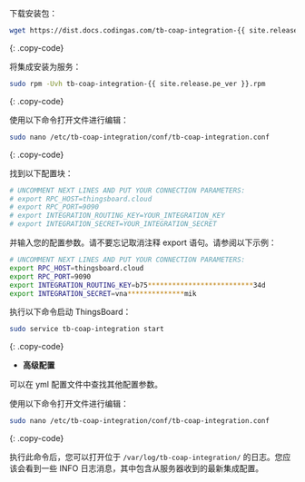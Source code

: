 下载安装包：

```bash
wget https://dist.docs.codingas.com/tb-coap-integration-{{ site.release.pe_ver }}.rpm
```
{: .copy-code}

将集成安装为服务：

```bash
sudo rpm -Uvh tb-coap-integration-{{ site.release.pe_ver }}.rpm
```
{: .copy-code}

使用以下命令打开文件进行编辑：

```bash 
sudo nano /etc/tb-coap-integration/conf/tb-coap-integration.conf
``` 
{: .copy-code}

找到以下配置块：

```bash
# UNCOMMENT NEXT LINES AND PUT YOUR CONNECTION PARAMETERS:
# export RPC_HOST=thingsboard.cloud
# export RPC_PORT=9090
# export INTEGRATION_ROUTING_KEY=YOUR_INTEGRATION_KEY
# export INTEGRATION_SECRET=YOUR_INTEGRATION_SECRET
```

并输入您的配置参数。请不要忘记取消注释 export 语句。请参阅以下示例：

```bash
# UNCOMMENT NEXT LINES AND PUT YOUR CONNECTION PARAMETERS:
export RPC_HOST=thingsboard.cloud
export RPC_PORT=9090
export INTEGRATION_ROUTING_KEY=b75**************************34d
export INTEGRATION_SECRET=vna**************mik
```

执行以下命令启动 ThingsBoard：

```bash
sudo service tb-coap-integration start
```
{: .copy-code}

- **高级配置**

可以在 yml 配置文件中查找其他配置参数。

使用以下命令打开文件进行编辑：

```bash 
sudo nano /etc/tb-coap-integration/conf/tb-coap-integration.conf
``` 
{: .copy-code} 

执行此命令后，您可以打开位于 `/var/log/tb-coap-integration/` 的日志。您应该会看到一些 INFO 日志消息，其中包含从服务器收到的最新集成配置。